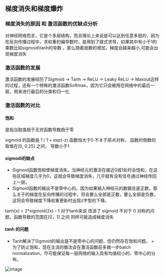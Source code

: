 ## 梯度消失和梯度爆炸

### 梯度消失的原因  和  激活函数的优缺点分析

对神经网络而言，它是个多层结构，而且理论上来说是可以达到任意多层的，因为在反向传播过程中，求权重的偏导数时，是用到了链式求导，如果其中有小于1的乘数比如sigmoid\tanh的导数
，那么随着层数的增加，梯度会越来越小,可能会出现梯度消失
 
### 激活函数的发展

激活函数的发展经历了Sigmoid -> Tanh -> ReLU -> Leaky ReLU -> Maxout这样的过程，还有一个特殊的激活函数Softmax，因为它只会被用在网络中的最后一层，用来进行最后的分类和归一化

### 激活函数的对比

#### 饱和 
是指当取值趋于无穷函数导数趋于零

sigmoid 的函数是   1 / 1 + exp(-z)  函数恒大于0 不关于原点对称， 函数的倒数的取值在[0, 0.25] 之间， 导数小于1

#### sigmodi的缺点
- Sigmoid函数饱和使梯度消失。当神经元的激活在接近0或1处时会饱和，在这些区域梯度几乎为0，这就会导致梯度消失，几乎就有没有信号通过神经传回上一层。
- Sigmoid函数的输出不是零中心的。因为如果输入神经元的数据总是正数，那么关于的梯度在反向传播的过程中，将会要么全部是正数，要么全部是负数，这将会导致梯度下降权重更新时出现z字型的下降。

tanh(x) = 2*sigmoid(2x) - 1  对于tanh来说 改进了 sigmoid 不对于 0 对称的问题，函数导数的范围在[0，1] 之间 同样可能造成梯度消失
#### tanh 的问题
- Tanh解决了Sigmoid的输出是不是零中心的问题，但仍然存在饱和问题。
= 为了防止饱和，现在主流的做法会在激活函数前多做一步batch normalization，尽可能保证每一层网络的输入具有均值较小的、零中心的分布。

 ![image](https://user-images.githubusercontent.com/77714764/233403468-b08011bf-e4b6-4f05-8f50-87979f435236.png)
